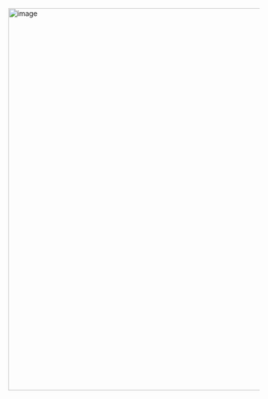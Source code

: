 <img width="768" alt="image" src="https://user-images.githubusercontent.com/52594760/120303053-6f0a4c80-c309-11eb-95ac-c944faafe5ab.png">
